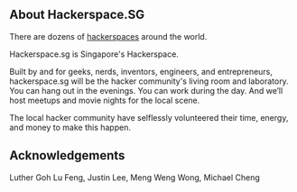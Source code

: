 ## About Hackerspace.SG

There are dozens of <a href="http://www.hackerspaces.org/">hackerspaces</a> around the world.

Hackerspace.sg is Singapore's Hackerspace.

Built by and for geeks, nerds, inventors, engineers, and entrepreneurs,
hackerspace.sg will be the hacker community's living room and laboratory.  You
can hang out in the evenings.  You can work during the day.  And we’ll host
meetups and movie nights for the local scene.

The local hacker community have selflessly volunteered their time, energy, and
money to make this happen.

## Acknowledgements

<!-- Hackerspace members, add your name here. Unsorted. -->

Luther Goh Lu Feng, Justin Lee, Meng Weng Wong, Michael Cheng
